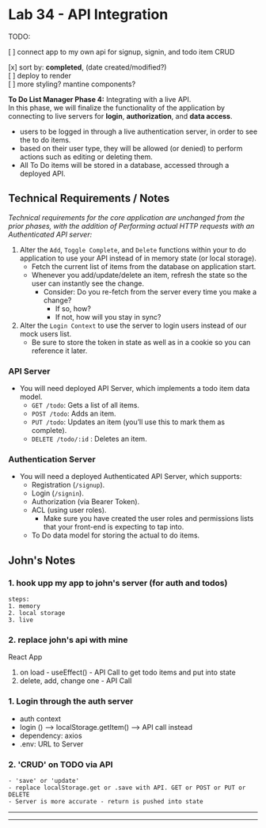 # Lab 34 - API Integration

TODO: 

[ ] connect app to my own api for signup, signin, and todo item CRUD  

[x] sort by: __completed__, (date created/modified?)  
[ ] deploy to render  
[ ] more styling? mantine components?  

__To Do List Manager Phase 4:__ Integrating with a live API.  
In this phase, we will finalize the functionality of the application by connecting to live servers for __login__, __authorization__, and __data access__.

- users to be logged in through a live authentication server, in order to see the to do items.
- based on their user type, they will be allowed (or denied) to perform actions such as editing or deleting them.
- All To Do items will be stored in a database, accessed through a deployed API.

## Technical Requirements / Notes

_Technical requirements for the core application are unchanged from the prior phases, with the addition of Performing actual HTTP requests with an Authenticated API server:_

1. Alter the `Add`, `Toggle Complete`, and `Delete` functions within your to do application to use your API instead of in memory state (or local storage).
    - Fetch the current list of items from the database on application start.
    - Whenever you add/update/delete an item, refresh the state so the user can instantly see the change.
      - Consider: Do you re-fetch from the server every time you make a change?
        - If so, how?
        - If not, how will you stay in sync?
2. Alter the `Login Context` to use the server to login users instead of our mock users list.
    - Be sure to store the token in state as well as in a cookie so you can reference it later.

### API Server

- You will need deployed API Server, which implements a todo item data model.
  - `GET /todo`: Gets a list of all items.
  - `POST /todo`: Adds an item.
  - `PUT /todo`: Updates an item (you’ll use this to mark them as complete).
  - `DELETE /todo/:id` : Deletes an item.

### Authentication Server

- You will need a deployed Authenticated API Server, which supports:
  - Registration (`/signup`).
  - Login (`/signin`).
  - Authorization (via Bearer Token).
  - ACL (using user roles).
    - Make sure you have created the user roles and permissions lists that your front-end is expecting to tap into.
  - To Do data model for storing the actual to do items.

## John's Notes

### 1. hook upp my app to john's server (for auth and todos)

    steps:
    1. memory
    2. local storage
    3. live

### 2. replace john's api with mine

React App

1. on load - useEffect() - API Call to get todo items and put into state
2. delete, add, change one - API Call

### 1. Login through the auth server

- auth context
- login () -->  localStorage.getItem() --> API call instead
- dependency: axios
- .env: URL to Server

### 2. 'CRUD' on TODO via API

    - 'save' or 'update'
    - replace localStorage.get or .save with API. GET or POST or PUT or DELETE
    - Server is more accurate - return is pushed into state  

--------------------------
<!-- # Lab: Class 33 - `<Login />` and `<Auth />`

>TO DO:
>
>- Convert the `<Login />` and `<Auth />` components to be implemented as ‘function’ components instead of ‘class’ components.
>- Testing

__To Do List Manager Phase 3:__ Adding security and access controls to the application.

## Phase 3 Requirements

In Phase 3, we’d like to extend the functionality of the application by requiring users be logged in to view items and also restrict access based on user type. The user stories from __Phases 1, and 2__ remain unchanged. For this phase, we are now adding the following new user stories.

- As a user, I want to provide a way for all users to login to their account.
- As a user, I want to make sure that my To Do items are only viewable to users that have logged in with a valid account.
- As a user, I want to ensure that only fellow users that are allowed to “create”, based on their user type, can add new To Do Items.
- As a user, I want to ensure that only fellow users that are allowed to “update”, based on their user type, can mark To Do Items complete.
- As a user, I want to ensure that only fellow users that are allowed to “delete”, based on their user type, can delete new To Do Items.

## Login/Auth Components and API

You have been provided, in the `starter-code` folder, a sample application built using the `<Login />` and `<Auth />` components built during class. Get this running first, and analyze it. You will need these components to complete the Authentication tasks specified above.

- Convert the `Auth/Context.js` Context Provider to be a function, rather than a class.
- Convert the `<Login />` and `<Auth />` components to be implemented as ‘function’ components instead of ‘class’ components.

Once you have a working practice app, extract the Login Context and relevant components from it and incorporate them into your To Do application, implementing Authentication and Authorization as described in the requirements above.

## Testing

- Write unit tests for the Login Context Component.
- Write unit tests for the Login/Auth components.
  - Hide/Show based on status.
- You will need to create some mocking interface to fake a server/login to simulate.
- Tests should assert all behavioral functionality. -->

--------------
<!-- # Lab: Class 32 - Context API - Behaviors

__To Do List Manager Phase 2:__ Incorporate configuration settings to the application.

## Phase 2 Requirements

- We will let the user make changes to 2 settings:

  - How many To Do Items to show at once.
  - Whether or not to show completed items.
  - Implement the Context API to make some basic application settings available to components.
- Provide the users with a form where they can change the values for those settings:
  - the form should be in a new component, linked from the main navigation
  - _Hint: Use Browser Router to create the page/route/component for this._
  - Once settings are updated, render the updated settings to the right of the “form”. Consider using `<Grid />`, `<Card />`, and `<When />` components.
- Save the users choices in Local Storage.
- Retrieve their preferences from Local Storage and apply them to the application on startup.

## Technical Requirements / Notes:

_Technical requirements for the core application are unchanged from the prior phases, with the addition of context behaviors defined in our global Context Provider._

1. Extend your `context` provider to include all of the following features:

- Create a `context` for managing application settings and provide this at the application level.
  - Display or Hide completed items (boolean).
  - Number of items to display per screen (number).
  - Default sort field (string).
  - Create a function in your context that saves user preferences (for the above) to local storage.
  - Implement a `useEffect()` (or `componentDidMount()`) in your context to read from local storage and set the values for those 2 state properties on application load.  
  _Note: You will need to `stringify()` your state prior to saving to local storage, and parse it when you retrieve it._

2. Consume and utilize Context values throughout your components:

- Show a maximum of a certain number of items per screen in the `<List />` component.
  - Properly implement the Mantine `<Pagination />` component functionality to let the users navigate a long list of items with the correct number of tasks showing per “page”.
- Hide or show completed items in the list.

## Testing

- Tests should assert all behavioral functionality.
- Do a deep mount of the app, and set tests to make assertions on the child components that consume context from the Provider.
  - Can they see context?

__Stretch Goal:__  

- Sort the items based on any of the keys (i.e. difficulty).
- Update the state handling for todo items to use `useReducer()` vs separate state management methods.

--------------

# Lab: Class 31 - To Do List Manager

A Web Application for securely managing a To Do List.

## Phase 1 Requirements

In Phase 1, we’re going to perform some refactoring of a Todo application built by another team. This application mixes application state and user settings at the top level and passes things around. It was a good proof of concept, but we need to make this production ready.

- Create a Detailed UML.

- Properly modularize the application into separate components, note the proposed file structure below.

- Implement the Context API to make some basic application settings available to components.

  - Show three items by default.

  - Hide completed items by default.

  - Add the sort word ‘difficulty’ by default.

- Style the application using the [Mantine Component API](https://mantine.dev/pages/getting-started/).

  - NOTE: The expectation to style this entire component in one day is likely unrealistic. The recommendation is to implement the required functionality, then systematically begin styling with Mantine. Match the comp image(s) as closely as possible. 80% of the design work will likely take 20% of your time. By the end of the week, being mostly there with style is the goal!

## UML

![uml](uml.png)

After refactor:

![uml2](uml2.png)

## Proposed File Structure

![proposed-file-structure](./assets/file-structure.png)

### What isContext?

- a react hook that allows you to store values that can be requested at any child node of the component you create the context on (and wrap)
- context is a step in between state (local - useState) and a store or redux system (global state management)

## Learning Outcomes

- Learn React context functionality and gain overall React fluency.
- Gain provicency in reading documentation by using a new component library.
- Practice JavaScript array manipulation by implementing pagination.
- Gain React testing fluency.

__Example:__
  ![todo-app-example](./assets/todo-app-example.png)

## Technical Requirements / Notes

_Create a settings Context component that can define how our components should display elements to the User._

__1. Implement the React `context` API for defining `settings` across the entire application.__

- Create React Context for managing application display settings and provide this at the application level.
- Add the following defaults to the context provider’s state, they will not be changeable in this lab.
  - Display three items.
  - Hide completed items using a boolean.
  - Define “difficulty” as a default sort word to optionally use in the stretch goal.

__2. Consume and utilize `context` values throughout your components.__

- Show a maximum of three items per screen by default in the `<List />` component.
- Use the Mantine `<Pagination />` component to allow users to navigate a list of items.
- Hide completed items in the list by default (the ability to show will be added in a later lab).

### Pagination Notes

- Only display the first `n` items in the list, where `n` is the default number three from your settings context.
  - If you have more than `n` items in the list, the `<Pagination />` component will add a button that, when clicked, will replace the list with the next `n` items in the list.
  - the `<Pagination />` component will manage the “previous” and “next” buttons upon correct implementation. -->
